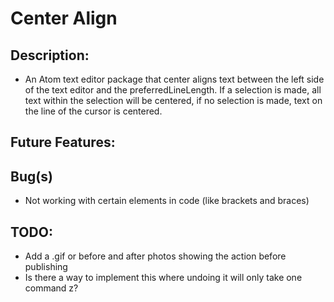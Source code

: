# Center Align

## Description:

* An Atom text editor package that center aligns text between the left side of
the text editor and the preferredLineLength.  If a selection is made, all text
within the selection will be centered, if no selection is made, text on the line
of the cursor is centered.

## Future Features:

## Bug(s)

* Not working with certain elements in code (like brackets and braces)

## TODO:

* Add a .gif or before and after photos showing the action before publishing
* Is there a way to implement this where undoing it will only take one command
z?
